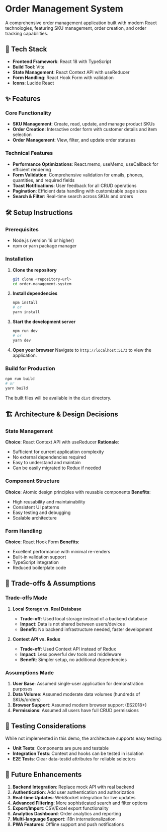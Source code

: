 
# Order Management System

A comprehensive order management application built with modern React technologies, featuring SKU management, order creation, and order tracking capabilities.

## 🚀 Tech Stack

- **Frontend Framework**: React 18 with TypeScript
- **Build Tool**: Vite
- **State Management**: React Context API with useReducer
- **Form Handling**: React Hook Form with validation
- **Icons**: Lucide React

## ✨ Features

### Core Functionality
- **SKU Management**: Create, read, update, and manage product SKUs
- **Order Creation**: Interactive order form with customer details and item selection
- **Order Management**: View, filter, and update order statuses

### Technical Features
- **Performance Optimizations**: React.memo, useMemo, useCallback for efficient rendering
- **Form Validation**: Comprehensive validation for emails, phones, quantities, and required fields
- **Toast Notifications**: User feedback for all CRUD operations
- **Pagination**: Efficient data handling with customizable page sizes
- **Search & Filter**: Real-time search across SKUs and orders

## 🛠️ Setup Instructions

### Prerequisites
- Node.js (version 16 or higher)
- npm or yarn package manager

### Installation

1. **Clone the repository**
   ```bash
   git clone <repository-url>
   cd order-management-system
   ```

2. **Install dependencies**
   ```bash
   npm install
   # or
   yarn install
   ```

3. **Start the development server**
   ```bash
   npm run dev
   # or
   yarn dev
   ```

4. **Open your browser**
   Navigate to `http://localhost:5173` to view the application.

### Build for Production

```bash
npm run build
# or
yarn build
```

The built files will be available in the `dist` directory.

## 🏗️ Architecture & Design Decisions

### State Management
**Choice**: React Context API with useReducer
**Rationale**: 
- Sufficient for current application complexity
- No external dependencies required
- Easy to understand and maintain
- Can be easily migrated to Redux if needed

### Component Structure
**Choice**: Atomic design principles with reusable components
**Benefits**:
- High reusability and maintainability
- Consistent UI patterns
- Easy testing and debugging
- Scalable architecture

### Form Handling
**Choice**: React Hook Form
**Benefits**:
- Excellent performance with minimal re-renders
- Built-in validation support
- TypeScript integration
- Reduced boilerplate code

## 🔧 Trade-offs & Assumptions

### Trade-offs Made

1. **Local Storage vs. Real Database**
   - **Trade-off**: Used local storage instead of a backend database
   - **Impact**: Data is not shared between users/devices
   - **Benefit**: No backend infrastructure needed, faster development

2. **Context API vs. Redux**
   - **Trade-off**: Used Context API instead of Redux
   - **Impact**: Less powerful dev tools and middleware
   - **Benefit**: Simpler setup, no additional dependencies

### Assumptions Made

1. **User Base**: Assumed single-user application for demonstration purposes
2. **Data Volume**: Assumed moderate data volumes (hundreds of SKUs/orders)
3. **Browser Support**: Assumed modern browser support (ES2018+)
5. **Permissions**: Assumed all users have full CRUD permissions

## 🧪 Testing Considerations

While not implemented in this demo, the architecture supports easy testing:

- **Unit Tests**: Components are pure and testable
- **Integration Tests**: Context and hooks can be tested in isolation
- **E2E Tests**: Clear data-testid attributes for reliable selectors

## 🚀 Future Enhancements

1. **Backend Integration**: Replace mock API with real backend
2. **Authentication**: Add user authentication and authorization
3. **Real-time Updates**: WebSocket integration for live updates
4. **Advanced Filtering**: More sophisticated search and filter options
5. **Export/Import**: CSV/Excel export functionality
6. **Analytics Dashboard**: Order analytics and reporting
7. **Multi-language Support**: i18n internationalization
8. **PWA Features**: Offline support and push notifications

